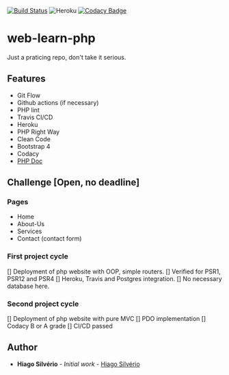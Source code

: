 [![Build Status](https://travis-ci.com/hiagosilverio/web-learn-php.svg?branch=master)](https://travis-ci.com/hiagosilverio/web-learn-php)
![Heroku](https://heroku-badge.herokuapp.com/?app=php-learn-website)
[![Codacy Badge](https://app.codacy.com/project/badge/Grade/174c2bd105084c9cbb802b7f61fbec59)](https://www.codacy.com/manual/hiago.silverioest/web-learn-php?utm_source=github.com&amp;utm_medium=referral&amp;utm_content=hiagosilverio/web-learn-php&amp;utm_campaign=Badge_Grade)
# web-learn-php
Just a praticing repo, don't take it serious.

## Features
- Git Flow
- Github actions (if necessary)
- PHP lint
- Travis CI/CD
- Heroku
- PHP Right Way
- Clean Code
- Bootstrap 4
- Codacy 
- [PHP Doc](https://github.com/phpDocumentor/fig-standards/blob/master/proposed/phpdoc.md)

## Challenge [Open, no deadline]
### Pages
- Home
- About-Us
- Services
- Contact (contact form)
### First project cycle
[] Deployment of php website with OOP, simple routers.
[] Verified for PSR1, PSR12 and PSR4
[]  Heroku, Travis and Postgres integration.
[]  No necessary database here.
### Second project cycle 
[]  Deployment of php website with pure MVC
[]  PDO implementation
[]  Codacy B or A grade
[]  CI/CD passed


## Author

*   **Hiago Silvério** - *Initial work* - [Hiago Silvério](https://github.com/hiagosilverio)

